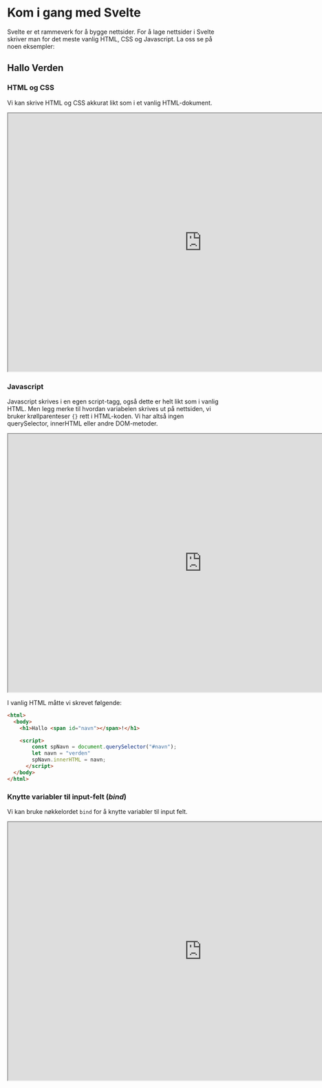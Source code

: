 # Kom i gang med Svelte

Svelte er et rammeverk for å bygge nettsider.
For å lage nettsider i Svelte skriver man for det meste vanlig HTML, CSS og Javascript.
La oss se på noen eksempler:

## Hallo Verden

### HTML og CSS

Vi kan skrive HTML og CSS akkurat likt som i et vanlig HTML-dokument.

<iframe width="900" height="600" title="html og css" src="https://svelte.dev/repl/a70165bb18be44e480756b6217b9e766?version=3.29.4" scrolling="no"></iframe>

### Javascript

Javascript skrives i en egen script-tagg, også dette er helt likt som i vanlig HTML.
Men legg merke til hvordan variabelen skrives ut på nettsiden, vi bruker krøllparenteser `{}` rett i HTML-koden.
Vi har altså ingen querySelector, innerHTML eller andre DOM-metoder.

<iframe width="900" height="600" title="variabler" src="https://svelte.dev/repl/197dff4ba08f4d0794c91f6374bee8cb?version=3.29.4" scrolling="no"></iframe>

I vanlig HTML måtte vi skrevet følgende:

````html
<html>
  <body>
    <h1>Hallo <span id="navn"></span>!</h1>

    <script>
        const spNavn = document.querySelector("#navn");
        let navn = "verden"
        spNavn.innerHTML = navn;
      </script>
  </body>
</html>
````

### Knytte variabler til input-felt (*bind*)

Vi kan bruke nøkkelordet `bind` for å knytte variabler til input felt.

<iframe width="900" height="600" title="bind" src="https://svelte.dev/repl/44a8b0c529a14943b172dede12143fd9?version=3" scrolling="no"></iframe>
